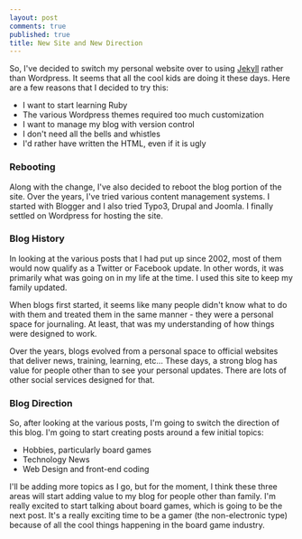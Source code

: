 ```yaml
---
layout: post
comments: true
published: true
title: New Site and New Direction
---
```


So, I've decided to switch my personal website over to using [Jekyll][1] rather than Wordpress. It seems that all the cool kids are doing it these days. Here are a few reasons that I decided to try this:

* I want to start learning Ruby
* The various Wordpress themes required too much customization
* I want to manage my blog with version control
* I don't need all the bells and whistles
* I'd rather have written the HTML, even if it is ugly

<!--more-->

### Rebooting

Along with the change, I've also decided to reboot the blog portion of the site. Over the years, I've tried various content management systems. I started with Blogger and I also tried Typo3, Drupal and Joomla. I finally settled on Wordpress for hosting the site.

### Blog History

In looking at the various posts that I had put up since 2002, most of them would now qualify as a Twitter or Facebook update. In other words, it was primarily what was going on in my life at the time. I used this site to keep my family updated.

When blogs first started, it seems like many people didn't know what to do with them and treated them in the same manner - they were a personal space for journaling. At least, that was my understanding of how things were designed to work.

Over the years, blogs evolved from a personal space to official websites that deliver news, training, learning, etc... These days, a strong blog has value for people other than to see your personal updates. There are lots of other social services designed for that.

### Blog Direction

So, after looking at the various posts, I'm going to switch the direction of this blog. I'm going to start creating posts around a few initial topics:

* Hobbies, particularly board games
* Technology News
* Web Design and front-end coding

I'll be adding more topics as I go, but for the moment, I think these three areas will start adding value to my blog for people other than family. I'm really excited to start talking about board games, which is going to be the next post. It's a really exciting time to be a gamer (the non-electronic type) because of all the cool things happening in the board game industry.

[1]: http://jekyllrb.com